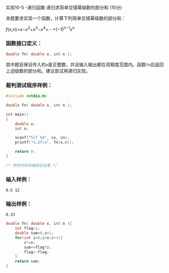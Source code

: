实验10-5 -递归函数 递归求简单交错幂级数的部分和 (15分)

本题要求实现一个函数，计算下列简单交错幂级数的部分和：

*f*(*x*,*n*)=*x*−*x*<sup>2</sup>+*x*<sup>3</sup>−*x*<sup>4</sup>+⋯+(−1)<sup>*n*−1</sup>*x*<sup>*n*</sup>

### 函数接口定义：

```c++
double fn( double x, int n );
```

其中题目保证传入的`n`是正整数，并且输入输出都在双精度范围内。函数`fn`应返回上述级数的部分和。建议尝试用递归实现。

### 裁判测试程序样例：

```c++
#include <stdio.h>

double fn( double x, int n );

int main()
{
    double x;
    int n;

    scanf("%lf %d", &x, &n);
    printf("%.2f\n", fn(x,n));

    return 0;
}

/* 你的代码将被嵌在这里 */
```

### 输入样例：

```in
0.5 12
```

### 输出样例：

```out
0.33
```



```c++
double fn( double x, int n ){
    int flag=1;
    double sum=0,z=1;
    for(int i=0;i<n;i++){
        z*=x;
        sum+=flag*z;
        flag=-flag;
    }
    return sum;
}
```

